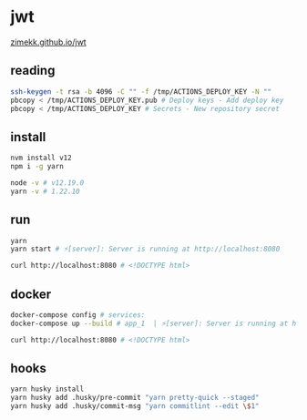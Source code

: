 # jwt

[zimekk.github.io/jwt](https://zimekk.github.io/jwt)

## reading

```sh
ssh-keygen -t rsa -b 4096 -C "" -f /tmp/ACTIONS_DEPLOY_KEY -N ""
pbcopy < /tmp/ACTIONS_DEPLOY_KEY.pub # Deploy keys - Add deploy key
pbcopy < /tmp/ACTIONS_DEPLOY_KEY # Secrets - New repository secret
```

## install

```sh
nvm install v12
npm i -g yarn
```

```sh
node -v # v12.19.0
yarn -v # 1.22.10
```

## run

```sh
yarn
yarn start # ⚡️[server]: Server is running at http://localhost:8080
```

```sh
curl http://localhost:8080 # <!DOCTYPE html>
```

## docker

```sh
docker-compose config # services:
docker-compose up --build # app_1  | ⚡️[server]: Server is running at http://localhost:8080
```

```sh
curl http://localhost:8080 # <!DOCTYPE html>
```

## hooks

```sh
yarn husky install
yarn husky add .husky/pre-commit "yarn pretty-quick --staged"
yarn husky add .husky/commit-msg "yarn commitlint --edit \$1"
```
